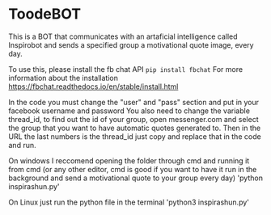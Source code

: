 # ToodeBOT
This is a BOT that communicates with an artaficial intelligence called Inspirobot and sends a specified group a motivational quote image, every day.

To use this, please install the fb chat API
```pip install fbchat```
For more information about the installation
https://fbchat.readthedocs.io/en/stable/install.html

In the code you must change the "user" and "pass" section and put in your facebook username and password
You also need to change the variable thread_id, to find out the id of your group, open messenger.com and select the group that you want to have automatic quotes generated to. Then in the URL the last numbers is the thread_id just copy and replace that in the code and run. 

On windows I reccomend opening the folder through cmd and running it from cmd (or any other editor, cmd is good if you want to have it run in the background and send a motivational quote to your group every day) 'python inspirashun.py'

On Linux just run the python file in the terminal 'python3 inspirashun.py'


